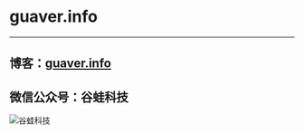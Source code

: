 # guaver.info

---

## 博客：[guaver.info](http://guaver.info)

## 微信公众号：谷蛙科技

![谷蛙科技](http://7xid4y.com1.z0.glb.clouddn.com/guaver_info_weixin_qrcode.jpg)